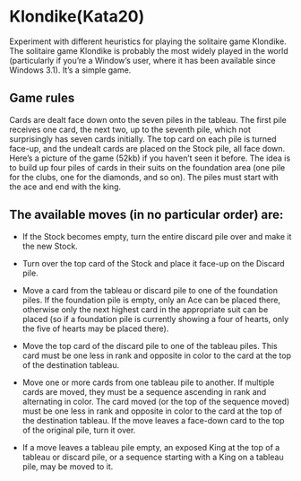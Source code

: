 # Klondike(Kata20)

Experiment with different heuristics for playing the solitaire game Klondike.
The solitaire game Klondike is probably the most widely played in the world (particularly if you’re a Window’s user, where it has been available since Windows 3.1). It’s a simple game.

## Game rules
Cards are dealt face down onto the seven piles in the tableau. The first pile receives one card, the next two, up to the seventh pile, which not surprisingly has seven cards initially. The top card on each pile is turned face-up, and the undealt cards are placed on the Stock pile, all face down. Here’s a picture of the game (52kb) if you haven’t seen it before.
The idea is to build up four piles of cards in their suits on the foundation area (one pile for the clubs, one for the diamonds, and so on). The piles must start with the ace and end with the king.

## The available moves (in no particular order) are:

 * If the Stock becomes empty, turn the entire discard pile over and make it the new Stock.
 
 * Turn over the top card of the Stock and place it face-up on the Discard pile.
 
* Move a card from the tableau or discard pile to one of the foundation piles. If the foundation pile is empty, only an Ace can be placed there, otherwise only the next highest card in the appropriate suit can be placed (so if a foundation pile is currently showing a four of hearts, only the five of hearts may be placed there).

 * Move the top card of the discard pile to one of the tableau piles. This card must be one less in rank and opposite in color to the card at the top of the destination tableau.
 
* Move one or more cards from one tableau pile to another. If multiple cards are moved, they must be a sequence ascending in rank and alternating in color. The card moved (or the top of the sequence moved) must be one less in rank and opposite in color to the card at the top of the destination tableau. If the move leaves a face-down card to the top of the original pile, turn it over.

* If a move leaves a tableau pile empty, an exposed King at the top of a tableau or discard pile, or a sequence starting with a King on a tableau pile, may be moved to it.



